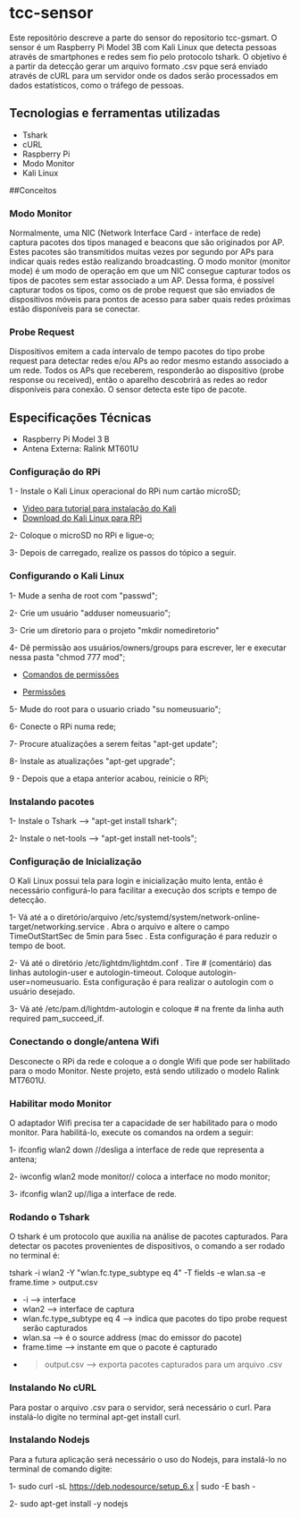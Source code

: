 # tcc-sensor
Este repositório descreve a parte do sensor do repositorio tcc-gsmart.
O sensor é um Raspberry Pi Model 3B com Kali Linux que detecta pessoas através de smartphones e redes sem fio pelo protocolo tshark.
O objetivo é a partir da detecção gerar um arquivo formato .csv pque será enviado através de cURL para um servidor onde os dados
serão processados em dados estatísticos, como o tráfego de pessoas.

## Tecnologias e ferramentas utilizadas
* Tshark
* cURL
* Raspberry Pi
* Modo Monitor
* Kali Linux

##Conceitos

### Modo Monitor
Normalmente, uma NIC (Network Interface Card - interface de rede) captura pacotes dos tipos managed e beacons que são originados por AP. Estes pacotes são transmitidos muitas vezes por segundo por APs para indicar quais redes estão realizando broadcasting. O modo monitor (monitor mode) é um modo de operação em que um NIC consegue capturar todos os tipos de pacotes sem estar associado a um AP. Dessa forma, é possível capturar todos os tipos, como os de probe request que são enviados de dispositivos móveis para pontos de acesso para saber quais redes próximas estão disponíveis para se conectar.

### Probe Request
Dispositivos emitem a cada intervalo de tempo pacotes do tipo probe request para detectar redes e/ou APs ao redor mesmo estando associado a um rede.  Todos os APs que receberem, responderão ao dispositivo (probe response ou received), então o aparelho descobrirá as redes ao redor disponíveis para conexão. O sensor detecta este tipo de pacote.

## Especificações Técnicas
* Raspberry Pi Model 3 B
* Antena Externa: Ralink MT601U


### Configuração do RPi
1 - Instale o Kali Linux operacional do RPi num cartão microSD;

* [Video para tutorial para instalação do Kali](https://www.youtube.com/watch?v=844JPtMIZTM&t)
* [Download do Kali Linux para RPi](https://www.kali.org/downloads/)

2- Coloque o microSD no RPi e ligue-o;

3- Depois de carregado, realize os passos do tópico a seguir.

### Configurando o Kali Linux
1- Mude a senha de root com "passwd";

2- Crie um usuário "adduser nomeusuario";

3- Crie um diretorio para o projeto "mkdir nomediretorio"

4- Dê permissão aos usuários/owners/groups para escrever, ler e executar nessa
pasta "chmod 777 mod";

* [Comandos de permissões](https://www.wired.com/2010/02/modify_user_permissions/)

* [Permissões](http://www.yolinux.com/TUTORIALS/LinuxTutorialManagingGroups.html)

5- Mude do root para o usuario criado "su nomeusuario";

6- Conecte o RPi numa rede;

7- Procure atualizações a serem feitas "apt-get update";

8- Instale as atualizações "apt-get upgrade";

9 - Depois que a etapa anterior acabou, reinicie o RPi;


### Instalando pacotes
1- Instale o Tshark --> "apt-get install tshark";

2- Instale o net-tools --> "apt-get install net-tools";

### Configuração de Inicialização
O Kali Linux possui tela para login e inicialização muito lenta, então é necessário configurá-lo para facilitar a execução dos scripts e tempo de detecção.

1- Vá até a o diretório/arquivo /etc/systemd/system/network-online-target/networking.service . Abra o arquivo e altere o campo TimeOutStartSec de 5min para 5sec . Esta configuração é para reduzir o tempo de boot.

2- Vá até o diretório /etc/lightdm/lightdm.conf . Tire # (comentário) das linhas autologin-user e autologin-timeout.
Coloque autologin-user=nomeusuario. Esta configuração é para realizar o autologin com o usuário desejado.

3- Vá até /etc/pam.d/lightdm-autologin e coloque # na frente da linha auth required pam_succeed_if.

### Conectando o dongle/antena Wifi
Desconecte o RPi da rede e coloque a o dongle Wifi que pode ser habilitado para o modo Monitor. Neste projeto, está sendo utilizado o modelo Ralink MT7601U.

### Habilitar modo Monitor
O adaptador Wifi precisa ter a capacidade de ser habilitado para o modo monitor. Para habilitá-lo, execute os comandos na ordem a seguir:

1- ifconfig wlan2 down //desliga a interface de rede que representa a antena;

2- iwconfig wlan2 mode monitor// coloca a interface no modo monitor;

3- ifconfig wlan2 up//liga a interface de rede.

### Rodando o Tshark
O tshark é um protocolo que auxilia na análise de pacotes capturados. Para detectar os pacotes provenientes de
dispositivos, o comando a ser rodado no terminal é:

tshark -i wlan2 -Y "wlan.fc.type_subtype eq 4" -T fields -e wlan.sa -e frame.time > output.csv

* -i --> interface
* wlan2 --> interface de captura
* wlan.fc.type_subtype eq 4 --> indica que pacotes do tipo probe request serão capturados
* wlan.sa --> é o source address (mac do emissor do pacote)
* frame.time --> instante em que o pacote é capturado
*  >output.csv --> exporta pacotes capturados para um arquivo .csv

### Instalando No cURL
Para postar o arquivo .csv para o servidor, será necessário o curl. Para instalá-lo digite no terminal apt-get install curl.

### Instalando Nodejs
Para a futura aplicação será necessário o uso do Nodejs, para instalá-lo no terminal de comando digite:

1- sudo curl -sL https://deb.nodesource/setup_6.x | sudo -E bash -

2- sudo apt-get install -y nodejs
